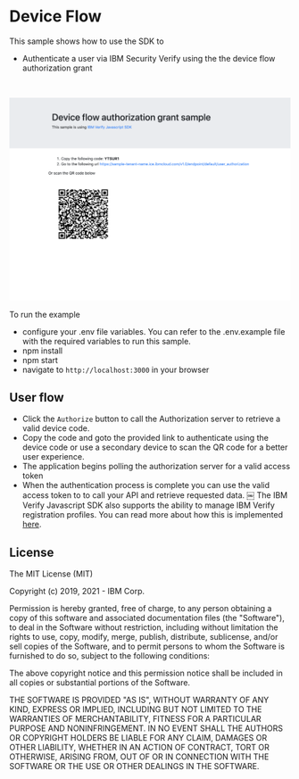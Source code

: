 # Device Flow

This sample shows how to use the SDK to
* Authenticate a user via IBM Security Verify using the the device flow authorization grant

<br>

![screenshot](screenshot.png)

To run the example

- configure your .env file variables. You can refer to the .env.example file with the required variables to run this sample.
- npm install
- npm start
- navigate to `http://localhost:3000` in your browser

## User flow
- Click the `Authorize` button to call the Authorization server to retrieve a valid device code.
- Copy the code and goto the provided link to authenticate using the device code or use a secondary device to scan the QR code for a better user experience.
- The application begins polling the authorization server for a valid access token
- When the authentication process is complete you can use the valid access token to to call your API and retrieve requested data.
￼
The IBM Verify Javascript SDK also supports the ability to manage IBM Verify registration profiles. You can read more about how this is implemented [here](http://developer.ice.ibmcloud.com/verify/javascript/ibm-verify-sdk-object-model/authenticator-context).


## License

The MIT License (MIT)

Copyright (c) 2019, 2021 - IBM Corp.

Permission is hereby granted, free of charge, to any person obtaining a copy of this software and associated documentation files (the "Software"), to deal in the Software without restriction, including without limitation the rights to use, copy, modify, merge, publish, distribute, sublicense, and/or sell copies of the Software, and to permit persons to whom the Software is furnished to do so, subject to the following conditions:

The above copyright notice and this permission notice shall be included in all copies or substantial portions of the Software.

THE SOFTWARE IS PROVIDED "AS IS", WITHOUT WARRANTY OF ANY KIND, EXPRESS OR IMPLIED, INCLUDING BUT NOT LIMITED TO THE WARRANTIES OF MERCHANTABILITY, FITNESS FOR A PARTICULAR PURPOSE AND NONINFRINGEMENT. IN NO EVENT SHALL THE AUTHORS OR COPYRIGHT HOLDERS BE LIABLE FOR ANY CLAIM, DAMAGES OR OTHER LIABILITY, WHETHER IN AN ACTION OF CONTRACT, TORT OR OTHERWISE, ARISING FROM, OUT OF OR IN CONNECTION WITH THE SOFTWARE OR THE USE OR OTHER DEALINGS IN THE SOFTWARE.